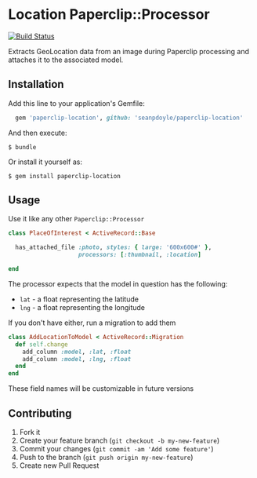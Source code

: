 # Location Paperclip::Processor

[![Build Status](https://travis-ci.org/seanpdoyle/paperclip-location.png)](https://travis-ci.org/seanpdoyle/paperclip-location)

Extracts GeoLocation data from an image during Paperclip processing
and attaches it to the associated model.

## Installation

Add this line to your application's Gemfile:
```ruby
  gem 'paperclip-location', github: 'seanpdoyle/paperclip-location'
```

And then execute:

    $ bundle

Or install it yourself as:

    $ gem install paperclip-location

## Usage

Use it like any other `Paperclip::Processor`

```ruby
class PlaceOfInterest < ActiveRecord::Base

  has_attached_file :photo, styles: { large: '600x600#' },
                    processors: [:thumbnail, :location]

end
```

The processor expects that the model in question has the following:

* `lat` - a float representing the latitude
* `lng` - a float representing the longitude

If you don't have either, run a migration to add them

```ruby
class AddLocationToModel < ActiveRecord::Migration
  def self.change
    add_column :model, :lat, :float
    add_column :model, :lng, :float
  end
end
```

These field names will be customizable in future versions

## Contributing

1. Fork it
2. Create your feature branch (`git checkout -b my-new-feature`)
3. Commit your changes (`git commit -am 'Add some feature'`)
4. Push to the branch (`git push origin my-new-feature`)
5. Create new Pull Request
